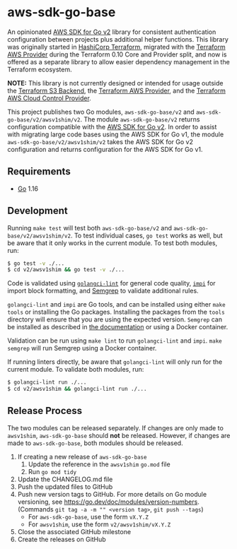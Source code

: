 # aws-sdk-go-base

An opinionated [AWS SDK for Go v2](https://github.com/aws/aws-sdk-go-v2) library for consistent authentication configuration between projects plus additional helper functions. This library was originally started in [HashiCorp Terraform](https://github.com/hashicorp/terraform), migrated with the [Terraform AWS Provider](https://github.com/terraform-providers/terraform-provider-aws) during the Terraform 0.10 Core and Provider split, and now is offered as a separate library to allow easier dependency management in the Terraform ecosystem.

**NOTE:** This library is not currently designed or intended for usage outside
the [Terraform S3 Backend](https://www.terraform.io/docs/backends/types/s3.html),
the [Terraform AWS Provider](https://www.terraform.io/docs/providers/aws),
and the [Terraform AWS Cloud Control Provider](https://registry.terraform.io/providers/hashicorp/awscc).

This project publishes two Go modules, `aws-sdk-go-base/v2` and `aws-sdk-go-base/v2/awsv1shim/v2`.
The module `aws-sdk-go-base/v2` returns configuration compatible with the [AWS SDK for Go v2](https://github.com/aws/aws-sdk-go-v2).
In order to assist with migrating large code bases using the AWS SDK for Go v1, the module `aws-sdk-go-base/v2/awsv1shim/v2` takes the AWS SDK for Go v2 configuration and returns configuration for the AWS SDK for Go v1.

## Requirements

* [Go](https://golang.org/doc/install) 1.16

## Development

Running `make test` will test both `aws-sdk-go-base/v2` and `aws-sdk-go-base/v2/awsv1shim/v2`.
To test individual cases, `go test` works as well, but be aware that it only works in the current module.
To test both modules, run:

```sh
$ go test -v ./...
$ cd v2/awsv1shim && go test -v ./...
```

Code is validated using
[`golangci-lint`](https://github.com/golangci/golangci-lint) for general code quality,
[`impi`](https://github.com/pavius/impi) for import block formatting, and
[Semgrep](https://semgrep.dev) to validate additional rules.

`golangci-lint` and `impi` are Go tools, and can be installed using either `make tools` or installing the Go packages.
Installing the packages from the `tools` directory will ensure that you are using the expected version.
`Semgrep` can be installed as described in [the documentation](https://semgrep.dev/docs/getting-started/) or using a Docker container.

Validation can be run using `make lint` to run `golangci-lint` and `impi`.
`make semgrep` will run Semgrep using a Docker container.

If running linters directly, be aware that `golangci-lint` will only run for the current module.
To validate both modules, run:

```sh
$ golangci-lint run ./...
$ cd v2/awsv1shim && golangci-lint run ./...
```

## Release Process

The two modules can be released separately.
If changes are only made to `awsv1shim`, `aws-sdk-go-base` should **not** be released.
However, if changes are made to `aws-sdk-go-base`, both modules should be released.

1. If creating a new release of `aws-sdk-go-base`
    1. Update the reference in the `awsv1shim` `go.mod` file
    1. Run `go mod tidy`
1. Update the CHANGELOG.md file
1. Push the updated files to GitHub
1. Push new version tags to GitHub. For more details on Go module versioning, see <https://go.dev/doc/modules/version-numbers>. (Commands `git tag -a -m "" <version tag>`, `git push --tags`)
    * For `aws-sdk-go-base`, use the form `vX.Y.Z`
    * For `awsv1shim`, use the form `v2/awsv1shim/vX.Y.Z`
1. Close the associated GitHub milestone
1. Create the releases on GitHub
